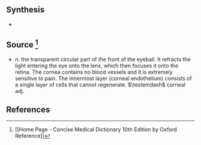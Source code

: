 ## Synthesis
- 
## Source [^1]
- $n$. the transparent circular part of the front of the eyeball. It refracts the light entering the eye onto the lens, which then focuses it onto the retina. The cornea contains no blood vessels and it is extremely sensitive to pain. The innermost layer (corneal endothelium) consists of a single layer of cells that cannot regenerate. $\textemdash$ corneal adj.
## References

[^1]: [[Home Page - Concise Medical Dictionary 10th Edition by Oxford Reference]]
